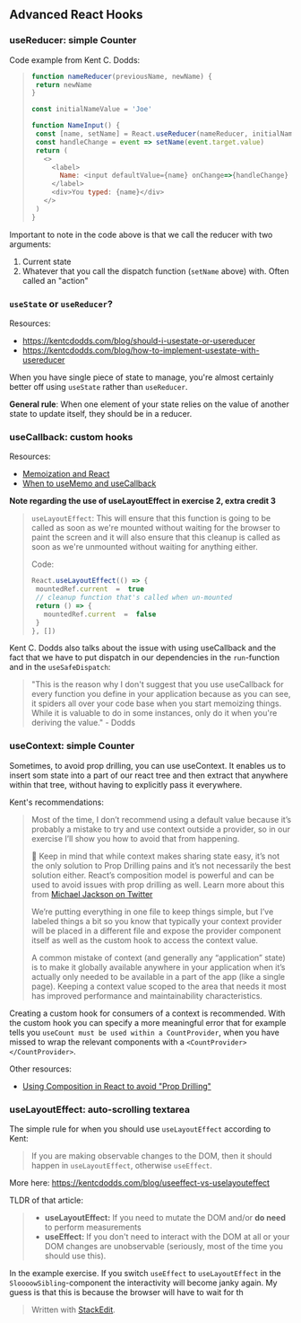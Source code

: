 ## Advanced React Hooks

### useReducer: simple Counter

Code example from Kent C. Dodds:
>```javascript
>function nameReducer(previousName, newName) {
>  return newName
>}
>
>const initialNameValue = 'Joe'
>
>function NameInput() {
>  const [name, setName] = React.useReducer(nameReducer, initialNameValue)
>  const handleChange = event => setName(event.target.value)
>  return (
>    <>
>      <label>
>        Name: <input defaultValue={name} onChange=>{handleChange} />
>      </label>
>      <div>You typed: {name}</div>
>    </>
>  )
>}
>```

Important to note in the code above is that we call the reducer with two arguments:
1. Current state
2. Whatever that you call the dispatch function (`setName` above) with. Often called an "action"

###  `useState` or `useReducer`?
Resources:
* https://kentcdodds.com/blog/should-i-usestate-or-usereducer
* https://kentcdodds.com/blog/how-to-implement-usestate-with-usereducer

When you have single piece of state to manage, you're almost certainly better off using `useState` rather than `useReducer`.

**General rule**: When one element of your state relies on the value of another  state to update itself, they should be in a reducer.

### useCallback: custom hooks

Resources:
* [Memoization and React](https://epicreact.dev/memoization-and-react/)
* [When to useMemo and useCallback](https://kentcdodds.com/blog/usememo-and-usecallback)

**Note regarding the use of useLayoutEffect in exercise 2, extra credit 3**
> `useLayoutEffect`: This will ensure that this function is going to be called as soon as we're mounted without waiting for the browser to paint the screen and it will also ensure that this cleanup is called as soon as we're unmounted without waiting for anything either.
> 
> Code:
> ```js
> React.useLayoutEffect(() => {
>  mountedRef.current  =  true
>  // cleanup function that's called when un-mounted
>  return () => {
>    mountedRef.current  =  false
>  }
>}, [])
> ```

Kent C. Dodds also talks about the issue with using useCallback and the fact that we have to put dispatch in our dependencies in the `run`-function and in the `useSafeDispatch`:

> "This is the reason why I don't suggest that you use useCallback for every function you define in your application because as you can see, it spiders all over your code base when you start memoizing things. While it is valuable to do in some instances, only do it when you're deriving the value." - Dodds

### useContext: simple Counter
Sometimes, to avoid prop drilling, you can use useContext. It enables us to insert som state into a part of our react tree and then extract that anywhere within that tree, without having to explicitly pass it everywhere.

Kent's recommendations:
>Most of the time, I don’t recommend using a default value because it’s probably a mistake to try and use context outside a provider, so in our exercise I’ll show you how to avoid that from happening.
>
>🦉 Keep in mind that while context makes sharing state easy, it’s not the only solution to Prop Drilling pains and it’s not necessarily the best solution either. React’s composition model is powerful and can be used to avoid issues with prop drilling as well. Learn more about this from  [Michael Jackson on Twitter](https://twitter.com/mjackson/status/1195495535483817984) 
>
>We’re putting everything in one file to keep things simple, but I’ve labeled things a bit so you know that typically your context provider will be placed in a different file and expose the provider component itself as well as the custom hook to access the context value.
>
>A common mistake of context (and generally any “application” state) is to make it globally available anywhere in your application when it’s actually only needed to be available in a part of the app (like a single page). Keeping a context value scoped to the area that needs it most has improved performance and maintainability characteristics.

Creating a custom hook for consumers of a context is recommended. With the custom hook you can specify a more meaningful error that for example tells you `useCount must be used within a CountProvider`, when you have missed to wrap the relevant components with a `<CountProvider></CountProvider>`.

Other resources:
* [Using Composition in React to avoid "Prop Drilling"](https://www.youtube.com/watch?v=3XaXKiXtNjw)

### useLayoutEffect: auto-scrolling textarea

The simple rule for when you should use `useLayoutEffect` according to Kent:
> If you are making observable changes to the DOM, then it should happen in `useLayoutEffect`, otherwise `useEffect`.

More here: https://kentcdodds.com/blog/useeffect-vs-uselayouteffect

TLDR of that article:
> -   **useLayoutEffect:**  If you need to mutate the DOM and/or  **do need**  to perform measurements
>-   **useEffect:**  If you don't need to interact with the DOM at all or your DOM changes are unobservable (seriously, most of the time you should use this).

In the example exercise. If you switch `useEffect` to `useLayoutEffect` in the `SloooowSibling`-component the interactivity will become janky again. My guess is that this is because the browser will have to wait for th

> Written with [StackEdit](https://stackedit.io/).
<!--stackedit_data:
eyJoaXN0b3J5IjpbMTY4OTg0NTE0LC01NDY1ODc2MTMsLTE3ND
Q1NzY4MDYsLTc3ODMzMDI2NCwtODUxODYzODM5LDIxMzQxMzIw
MywtNzI2NTYxMjQzLDY1MDQ1Mjc1MSwyMjI3ODQ4NTMsMTQ3NT
g1MjYxLC0zNTQwODQyNTIsMTgxNjA0NTA1Miw1NjIzMDE3MTUs
LTg1ODAyNzg1OV19
-->